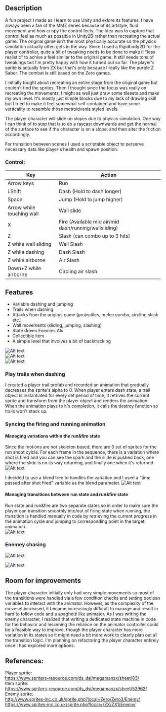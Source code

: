 
## Description

A fun project I made as I learn to use Unity and exlore its features. I have always been a fan of the MMZ series because of its artstyle, fluid movement and how crispy the control feels. The idea was to capture that control feel as much as possible in Unity2D rather than recreating the actual game. The original game isn't the most physically accurate so the physics simulation actually often gets in the way. Since I used a Rigidbody2D for the player controller, quite a bit of tweaking needs to be done to make it "less realistic" to achive a feel similar to the original game. It still needs tons of tweakings but I'm pretty happy with how it turned out so far. The player's sprite is actually from ZX but that's only because I really like the purple Z Saber. The combat is still based on the Zero games.

I initially tought about recreating an entire stage from the original game but couldn't find the sprites. Then I thought since the focus was really on recreating the movements, I might as well just draw some tilesets and make my own level. It's mostly just simple blocks due to my lack of drawing skill but I tried to make it feel somewhat self-contained and have some verticality to resemble those metroidvania styled levels.

The player character will slide on slopes due to physics simulation. One way I can think of to stop that is to do a raycast downwards and get the normal of the surface to see if the character is on a slope, and then alter the friction accordingly. 

For transition between scenes I used a scriptable object to perserve necessary data like player's health and spawn position. 


### Control:
| Key | Action |
| ------ | ----------- |
| Arrow keys   | Run |
|LShift| Dash (Hold to dash longer)|
|Space| Jump (Hold to jump higher)|
|Arrow while touching wall| Wall slide|
| X   | Fire (Available mid air/mid dash/running/wallsliding) |
| Z  | Slash (can combo up to 3 hits)|
| Z while wall sliding  |Wall Slash|
|Z while dashing| Dash Slash|
|Z while airborne| Air Slash|
|Down+Z while airborne| Circling air slash|


## Features
- Variable dashing and jumping
- Trails when dashing
- Attacks from the original game (projectiles, melee combo, circling slash etc.)
- Wall movements (sliding, jumping, slashing)
- State driven Enemies AIs
- Collectible item
- A simple level that involves a bit of backtracking



![Alt text](Screenshots/screenshot1.gif) \
![Alt text](Screenshots/screenshot2.gif) \
![Alt text](Screenshots/screenshot3.gif) 
### Play trails when dashing
I created a player trail prefab and recorded an animation that gradually decreases the sprite's alpha to 0. When player enters dash state, a trail object is instantiated for every set period of time, it retrives the current sprite and transform from the player object and renders the animation. When the animation plays to it's completion, it calls the destroy function so trails won't stack up. 


### Syncing the firing and running animation
#### Managing variations within the run&fire state
Since the motions are not skeleton based, there are 3 set of sprites for the run shoot cylcle. For each frame in the sequence, there is a variation where shot is fired and you can see the spark and the slide is pushed back, one where the slide is on its way returning, and finally one when it's returned. 
![Alt text](Screenshots/run_fire_sprite.png)  

I decided to use a blend tree to handles the variation and I used a "time passed after shot fired" variable as the blend parameter.
![Alt text](Screenshots/run_shoot_blend.gif) 

#### Managing transitions between run state and run&fire state
Run state and run&fire are two separate states so in order to make sure the player can transition smoothly into/out of firing state when running, the transition is handled manually in code by retrieving the current progress in the animation cycle and jumping to corresponding point in the target animation. \
![Alt text](Screenshots/screenshot4.gif) 


### Enemey chasing
![Alt text](Screenshots/screenshot6.gif) 

![Alt text](Screenshots/screenshot5.gif) 

## Room for improvements
The player character initially only had very simple movements so most of the transitions were handled via a few condition checks and setting boolean variables to interact with the animator. However, as the complexity of the moveset increased, it became increasingly difficult to manage and result in hard to follow code and a spaghetti like animator. As I was writing the enemy character, I realized that writing a dedicated state machine in code for the behavior and lessening the reliance on the animator controller could be a feasible way to improve, though the player character has more variation in its states so it might need a bit more work to clearly plan out all the transition logic. I'm planning on refactoring the player character entirely once I had explored more options.
## References:
Player sprite: \
https://www.spriters-resource.com/ds_dsi/megamanzx/sheet/83/
\
Item sprite:\
https://www.spriters-resource.com/ds_dsi/megamanzx/sheet/52962/
\
Enemy sprite:\
http://www.sprites-inc.co.uk/sprite.php?local=Zero/Zero3/Enemy/ \
https://www.sprites-inc.co.uk/sprite.php?local=/ZX/ZX1/Enemy/




